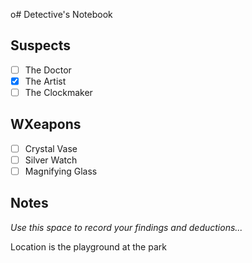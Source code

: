 o# Detective's Notebook

## Suspects
- [ ] The Doctor
- [x] The Artist
- [ ] The Clockmaker

## WXeapons
- [ ] Crystal Vase
- [ ] Silver Watch
- [ ] Magnifying Glass

## Notes
*Use this space to record your findings and deductions...*

Location is the playground at the park

